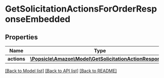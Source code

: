 # GetSolicitationActionsForOrderResponseEmbedded

## Properties
Name | Type | Description | Notes
------------ | ------------- | ------------- | -------------
**actions** | [**\Popsicle\Amazon\Model\GetSolicitationActionResponse[]**](GetSolicitationActionResponse.md) |  | 

[[Back to Model list]](../../README.md#documentation-for-models) [[Back to API list]](../../README.md#documentation-for-api-endpoints) [[Back to README]](../../README.md)

